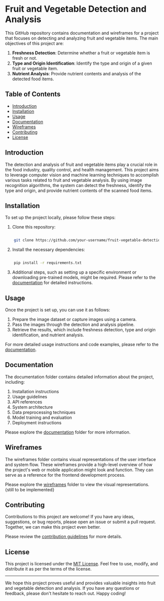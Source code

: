 # Fruit and Vegetable Detection and Analysis

This GitHub repository contains documentation and wireframes for a project that focuses on detecting and analyzing fruit and vegetable items. The main objectives of this project are:

1. **Freshness Detection**: Determine whether a fruit or vegetable item is fresh or not.
2. **Type and Origin Identification**: Identify the type and origin of a given fruit or vegetable item.
3. **Nutrient Analysis**: Provide nutrient contents and analysis of the detected food items.

## Table of Contents

- [Introduction](#introduction)
- [Installation](#installation)
- [Usage](#usage)
- [Documentation](#documentation)
- [Wireframes](#wireframes)
- [Contributing](#contributing)
- [License](#license)

## Introduction

The detection and analysis of fruit and vegetable items play a crucial role in the food industry, quality control, and health management. This project aims to leverage computer vision and machine learning techniques to accomplish various tasks related to fruit and vegetable analysis. By using image recognition algorithms, the system can detect the freshness, identify the type and origin, and provide nutrient contents of the scanned food items.

## Installation

To set up the project locally, please follow these steps:

1. Clone this repository:
```sh

    git clone https://github.com/your-username/fruit-vegetable-detection.git

```

2. Install the necessary dependencies:
```sh

    pip install -r requirements.txt

```

3. Additional steps, such as setting up a specific environment or downloading pre-trained models, might be required. Please refer to the [documentation](#documentation) for detailed instructions.

## Usage

Once the project is set up, you can use it as follows:

1. Prepare the image dataset or capture images using a camera.
2. Pass the images through the detection and analysis pipeline.
3. Retrieve the results, which include freshness detection, type and origin identification, and nutrient analysis.

For more detailed usage instructions and code examples, please refer to the [documentation](#documentation).

## Documentation

The documentation folder contains detailed information about the project, including:

1. Installation instructions
2. Usage guidelines
3. API references
4. System architecture
5. Data preprocessing techniques
6. Model training and evaluation
7. Deployment instructions

Please explore the [documentation](./documentation) folder for more information.

## Wireframes

The wireframes folder contains visual representations of the user interface and system flow. These wireframes provide a high-level overview of how the project's web or mobile application might look and function. They can serve as a reference for the frontend development process.

Please explore the [wireframes](./wireframes) folder to view the visual representations. {still to be implemented}

## Contributing

Contributions to this project are welcome! If you have any ideas, suggestions, or bug reports, please open an issue or submit a pull request. Together, we can make this project even better.

Please review the [contribution guidelines](CONTRIBUTING.md) for more details.

## License

This project is licensed under the [MIT License](LICENSE). Feel free to use, modify, and distribute it as per the terms of the license.

---

We hope this project proves useful and provides valuable insights into fruit and vegetable detection and analysis. If you have any questions or feedback, please don't hesitate to reach out. Happy coding!
